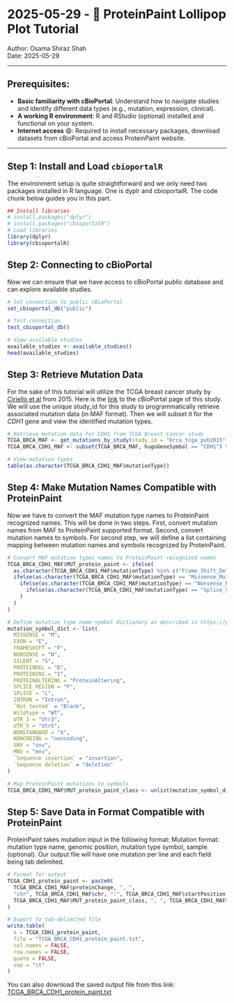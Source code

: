 # 2025-05-29 - 🧬 ProteinPaint Lollipop Plot Tutorial
Author: Osama Shiraz Shah<br>
Date: 2025-05-29

---

## Prerequisites: 
- **Basic familiarity with cBioPortal**: Understand how to navigate studies and identify different data types (e.g., mutation, expression, clinical).
- **A working R environment**: R and RStudio (optional) installed and functional on your system.
- **Internet access** 😄: Required to install necessary packages, download datasets from cBioPortal and access ProteinPaint website.

---

## Step 1: Install and Load `cbioportalR`
The environment setup is quite straightforward and we only need two packages installed in R language. One is dyplr and cbioportalR. The code chunk below guides you in this part.

```r
## Install libraries
# install.packages("dplyr")
# install.packages("cbioportalR")
# Load libraries
library(dplyr)
library(cbioportalR)
```


## Step 2: Connecting to cBioPortal
Now we can ensure that we have access to cBioPortal public database and can explore available studies.
```r
# Set connection to public cBioPortal
set_cbioportal_db("public")

# Test connection
test_cbioportal_db()

# View available studies
available_studies <- available_studies()
head(available_studies)
```


## Step 3: Retrieve Mutation Data
For the sake of this tutorial will utilize the TCGA breast cancer study by [Ciriello et al](https://pubmed.ncbi.nlm.nih.gov/26451490/) from 2015. Here is the [link](https://www.cbioportal.org/study/summary?id=brca_tcga_pub2015) to the cBioPortal page of this study. We will use the unique study_id for this study to programmatically retrieve associated mutation data (in MAF format). Then we will subset it for the *CDH1* gene and view the identified mutation types.
```r
# Retrieve mutation data for CDH1 from TCGA Breast Cancer study
TCGA_BRCA_MAF <- get_mutations_by_study(study_id = "brca_tcga_pub2015")
TCGA_BRCA_CDH1_MAF <- subset(TCGA_BRCA_MAF, hugoGeneSymbol == "CDH1") %>% as.data.frame()

# View mutation types
table(as.character(TCGA_BRCA_CDH1_MAF$mutationType))
```


## Step 4: Make Mutation Names Compatible with ProteinPaint
Now we have to convert the MAF mutation type names to ProteinPaint recognized names. This will be done in two steps. First, convert mutation names from MAF to ProteinPaint supported format. Second, convert mutation names to symbols. For second step, we will define a list containing mapping between mutation names and symbols recognized by ProteinPaint.
```r
# Convert MAF mutation types names to ProteinPaint recognized names
TCGA_BRCA_CDH1_MAF$MUT_protein_paint <- ifelse(
  as.character(TCGA_BRCA_CDH1_MAF$mutationType) %in% c("Frame_Shift_Del", "Frame_Shift_Ins", "In_Frame_Del"), "FRAMESHIFT",
  ifelse(as.character(TCGA_BRCA_CDH1_MAF$mutationType) == "Missense_Mutation", "MISSENSE",
    ifelse(as.character(TCGA_BRCA_CDH1_MAF$mutationType) == "Nonsense_Mutation", "NONSENSE",
      ifelse(as.character(TCGA_BRCA_CDH1_MAF$mutationType) == "Splice_Site", "SPLICE", "NA")
    )
  )
)

# Define mutation type name-symbol dictionary as described in https://proteinpaint.stjude.org/
mutation_symbol_dict <- list(
  MISSENSE = "M",
  EXON = "E",
  FRAMESHIFT = "F",
  NONSENSE = "N",
  SILENT = "S",
  PROTEINDEL = "D",
  PROTEININS = "I",
  PROTEINALTERING = "ProteinAltering",
  SPLICE_REGION = "P",
  SPLICE = "L",
  INTRON = "Intron",
  `Not tested` = "Blank",
  Wildtype = "WT",
  UTR_3 = "Utr3",
  UTR_5 = "Utr5",
  NONSTANDARD = "X",
  NONCODING = "noncoding",
  SNV = "snv",
  MNV = "mnv",
  `Sequence insertion` = "insertion",
  `Sequence deletion` = "deletion"
)

# Map ProteinPaint mutations to symbols  
TCGA_BRCA_CDH1_MAF$MUT_protein_paint_class <- unlist(mutation_symbol_dict[TCGA_BRCA_CDH1_MAF$MUT_protein_paint])
```


## Step 5: Save Data in Format Compatible with ProteinPaint
ProteinPaint takes mutation input in the following format: Mutation format: mutation type name, genomic position, mutation type symbol, sample (optional). Our output file will have one mutation per line and each field being tab delimited. 
```r
# Format for output
TCGA_CDH1_protein_paint <- paste0(
  TCGA_BRCA_CDH1_MAF$proteinChange, ", ",
  "chr", TCGA_BRCA_CDH1_MAF$chr, ":", TCGA_BRCA_CDH1_MAF$startPosition, ", ",
  TCGA_BRCA_CDH1_MAF$MUT_protein_paint_class, ", ", TCGA_BRCA_CDH1_MAF$sampleId
)

# Export to tab-delimited file
write.table(
  x = TCGA_CDH1_protein_paint,
  file = "TCGA_BRCA_CDH1_protein_paint.txt",
  col.names = FALSE,
  row.names = FALSE,
  quote = FALSE,
  sep = "\t"
)
```
You can also download the saved output file from this link: [TCGA_BRCA_CDH1_protein_paint.txt](./TCGA_BRCA_CDH1_protein_paint.txt)

